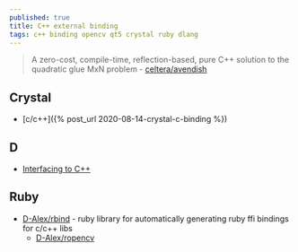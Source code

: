 ```yaml
---
published: true
title: C++ external binding
tags: c++ binding opencv qt5 crystal ruby dlang
---
```

> A zero-cost, compile-time, reflection-based, pure C++ solution to the quadratic glue MxN problem - [celtera/avendish](https://github.com/celtera/avendish)

## Crystal
- [c/c++]({% post_url 2020-08-14-crystal-c-binding %})

## D 
- [Interfacing to C++](https://dlang.org/spec/cpp_interface.html)

## Ruby
- [D-Alex/rbind](https://github.com/D-Alex/rbind) - ruby library for automatically generating ruby ffi bindings for c/c++ libs 
	- [D-Alex/ropencv](https://github.com/d-alex/ropencv)
